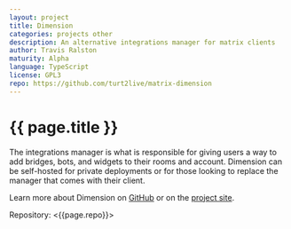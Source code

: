 ```yaml
---
layout: project
title: Dimension
categories: projects other
description: An alternative integrations manager for matrix clients
author: Travis Ralston
maturity: Alpha
language: TypeScript
license: GPL3
repo: https://github.com/turt2live/matrix-dimension
---
```


# {{ page.title }}
The integrations manager is what is responsible for giving users a way to add bridges, bots, and widgets to their rooms and account. Dimension can be self-hosted for private deployments or for those looking to replace the manager that comes with their client.

Learn more about Dimension on [GitHub](https://github.com/turt2live/matrix-dimension) or on the [project site](https://dimension.t2bot.io/).

Repository: <{{page.repo}}>
